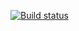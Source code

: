 [![Build status](https://ci.appveyor.com/api/projects/status/0hx1vmv0lrba50tr?svg=true)](https://ci.appveyor.com/project/pkjq/html-stream)
